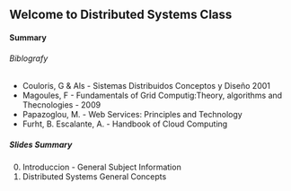 ## Welcome to Distributed Systems Class

#### Summary

###### Biblografy

* Couloris, G & Als - Sistemas Distribuidos Conceptos y Diseño 2001
* Magoules, F - Fundamentals of Grid Computig:Theory, algorithms and Thecnologies - 2009
* Papazoglou, M. - Web Services: Principles and Technology 
* Furht, B. Escalante, A. - Handbook of Cloud Computing

##### Slides Summary

0. Introduccion - General Subject Information
1. Distributed Systems General Concepts

